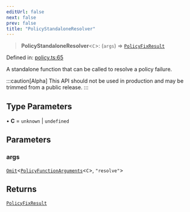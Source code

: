 ```yaml
---
editUrl: false
next: false
prev: false
title: "PolicyStandaloneResolver"
---
```


> **PolicyStandaloneResolver**\<`C`\>: (`args`) => [`PolicyFixResult`](/api/interfaces/policyfixresult/)

Defined in: [policy.ts:65](https://github.com/tylerbutler/tools-monorepo/blob/main/packages/repopo/src/policy.ts#L65)

A standalone function that can be called to resolve a policy failure.

:::caution[Alpha]
This API should not be used in production and may be trimmed from a public release.
:::

## Type Parameters

• **C** = `unknown` \| `undefined`

## Parameters

### args

[`Omit`](https://www.typescriptlang.org/docs/handbook/utility-types.html#omittype-keys)\<[`PolicyFunctionArguments`](/api/interfaces/policyfunctionarguments/)\<`C`\>, `"resolve"`\>

## Returns

[`PolicyFixResult`](/api/interfaces/policyfixresult/)
